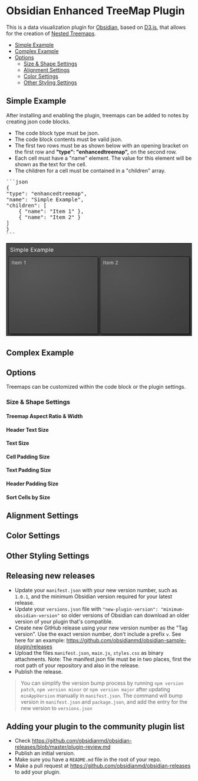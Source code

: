 # Obsidian Enhanced TreeMap Plugin

This is a data visualization plugin for [Obsidian](https://obsidian.md), based on [D3.js](https://d3js.org), that allows for the creation of [Nested Treemaps](https://observablehq.com/@d3/nested-treemap).

- [Simple Example](#simple-example)
- [Complex Example](#complex-example)
- [Options](#options)
    - [Size & Shape Settings](#size-&amp;-shape-settings)
    - [Alignment Settings](#alignment-settings)
    - [Color Settings](#color-settings)
    - [Other Styling Settings](#other-styling-settings)

## Simple Example

After installing and enabling the plugin, treemaps can be added to notes by creating json code blocks.
- The code block type must be json.
- The code block contents must be valid json.
- The first two rows must be as shown below with an opening bracket on the first row and **"type": "enhancedtreemap",** on the second row.
- Each cell must have a "name" element. The value for this element will be shown as the text for the cell.
- The children for a cell must be contained in a "children" array.

<pre>
```json
{
"type": "enhancedtreemap",
"name": "Simple Example",
"children": [
    { "name": "Item 1" },
    { "name": "Item 2" }
]
}
```
</pre>

![Simple Example](./images/Simple-Example.png)

## Complex Example


## Options

Treemaps can be customized within the code block or the plugin settings.

### Size & Shape Settings
#### Treemap Aspect Ratio & Width
#### Header Text Size
#### Text Size
#### Cell Padding Size
#### Text Padding Size
#### Header Padding Size
#### Sort Cells by Size

## Alignment Settings

## Color Settings

## Other Styling Settings

## Releasing new releases

- Update your `manifest.json` with your new version number, such as `1.0.1`, and the minimum Obsidian version required for your latest release.
- Update your `versions.json` file with `"new-plugin-version": "minimum-obsidian-version"` so older versions of Obsidian can download an older version of your plugin that's compatible.
- Create new GitHub release using your new version number as the "Tag version". Use the exact version number, don't include a prefix `v`. See here for an example: https://github.com/obsidianmd/obsidian-sample-plugin/releases
- Upload the files `manifest.json`, `main.js`, `styles.css` as binary attachments. Note: The manifest.json file must be in two places, first the root path of your repository and also in the release.
- Publish the release.

> You can simplify the version bump process by running `npm version patch`, `npm version minor` or `npm version major` after updating `minAppVersion` manually in `manifest.json`.
> The command will bump version in `manifest.json` and `package.json`, and add the entry for the new version to `versions.json`

## Adding your plugin to the community plugin list

- Check https://github.com/obsidianmd/obsidian-releases/blob/master/plugin-review.md
- Publish an initial version.
- Make sure you have a `README.md` file in the root of your repo.
- Make a pull request at https://github.com/obsidianmd/obsidian-releases to add your plugin.


